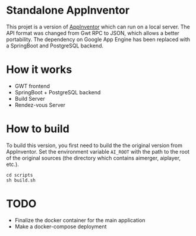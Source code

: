 # Standalone AppInventor

This projet is a version of [AppInventor](https://github.com/mit-cml/appinventor-sources) which can run on a local server.
The API format was changed from Gwt RPC to JSON, which allows a better portability.
The dependency on Google App Engine has been replaced with a SpringBoot and PostgreSQL backend.

# How it works

- GWT frontend
- SpringBoot + PostgreSQL backend
- Build Server
- Rendez-vous Server

# How to build

To build this version, you first need to build the the original version from AppInventor.
Set the environment variable `AI_ROOT` with the path to the root of the original sources (the directory
which contains aimerger, aiplayer, etc.).

```
cd scripts
sh build.sh
```

# TODO

- Finalize the docker container for the main application
- Make a docker-compose deployment